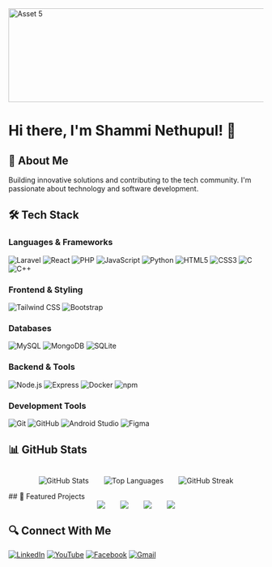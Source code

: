 <img width="940" height="185" alt="Asset 5" src="https://github.com/user-attachments/assets/7c2de064-ff4d-413e-ad12-f71e3c42eb8a" />

# Hi there, I'm Shammi Nethupul! 👋

## 🚀 About Me
Building innovative solutions and contributing to the tech community. I'm passionate about technology and software development.

## 🛠️ Tech Stack

### Languages & Frameworks
![Laravel](https://img.shields.io/badge/Laravel-FF2D20?style=for-the-badge&logo=laravel&logoColor=white)
![React](https://img.shields.io/badge/React-61DAFB?style=for-the-badge&logo=react&logoColor=black)
![PHP](https://img.shields.io/badge/PHP-777BB4?style=for-the-badge&logo=php&logoColor=white)
![JavaScript](https://img.shields.io/badge/JavaScript-F7DF1E?style=for-the-badge&logo=javascript&logoColor=black)
![Python](https://img.shields.io/badge/Python-3776AB?style=for-the-badge&logo=python&logoColor=white)
![HTML5](https://img.shields.io/badge/HTML5-E34F26?style=for-the-badge&logo=html5&logoColor=white)
![CSS3](https://img.shields.io/badge/CSS-1572B6?style=for-the-badge&logo=css3&logoColor=white)
![C](https://img.shields.io/badge/C-A8B9CC?style=for-the-badge&logo=c&logoColor=black)
![C++](https://img.shields.io/badge/C++-00599C?style=for-the-badge&logo=cplusplus&logoColor=white)

### Frontend & Styling
![Tailwind CSS](https://img.shields.io/badge/Tailwind_CSS-06B6D4?style=for-the-badge&logo=tailwindcss&logoColor=white)
![Bootstrap](https://img.shields.io/badge/Bootstrap-7952B3?style=for-the-badge&logo=bootstrap&logoColor=white)

### Databases
![MySQL](https://img.shields.io/badge/MySQL-4479A1?style=for-the-badge&logo=mysql&logoColor=white)
![MongoDB](https://img.shields.io/badge/MongoDB-47A248?style=for-the-badge&logo=mongodb&logoColor=white)
![SQLite](https://img.shields.io/badge/SQLite-003B57?style=for-the-badge&logo=sqlite&logoColor=white)

### Backend & Tools
![Node.js](https://img.shields.io/badge/Node.js-339933?style=for-the-badge&logo=nodedotjs&logoColor=white)
![Express](https://img.shields.io/badge/Express-000000?style=for-the-badge&logo=express&logoColor=white)
![Docker](https://img.shields.io/badge/Docker-2496ED?style=for-the-badge&logo=docker&logoColor=white)
![npm](https://img.shields.io/badge/npm-CB3837?style=for-the-badge&logo=npm&logoColor=white)

### Development Tools
![Git](https://img.shields.io/badge/Git-F05032?style=for-the-badge&logo=git&logoColor=white)
![GitHub](https://img.shields.io/badge/GitHub-181717?style=for-the-badge&logo=github&logoColor=white)
![Android Studio](https://img.shields.io/badge/Android_Studio-3DDC84?style=for-the-badge&logo=androidstudio&logoColor=white)
![Figma](https://img.shields.io/badge/Figma-F24E1E?style=for-the-badge&logo=figma&logoColor=white)

## 📊 GitHub Stats
<div align="start" style="display: flex; flex-wrap: wrap; gap: 30px; justify-content: center;">
<div>

![GitHub Stats](https://github-readme-stats.vercel.app/api?username=cycotechnolgies&show_icons=true&theme=dracula&hide_border=true&include_all_commits=true&count_private=true)
  
</div>
<div>

  ![Top Languages](https://github-readme-stats.vercel.app/api/top-langs/?username=cycotechnolgies&theme=dracula&hide_border=true&layout=compact&langs_count=6)
  
</div>
<div>
  
![GitHub Streak](https://streak-stats.demolab.com?user=cycotechnolgies&theme=dracula&hide_border=true)
  
</div>
</div>
## 🌟 Featured Projects

<div align="start" style="display: flex; flex-wrap: wrap; gap: 30px; justify-content: center;">

<a href="https://github.com/cycotechnolgies/cycotechnolgies">
  <img src="https://github-readme-stats.vercel.app/api/pin/?username=cycotechnolgies&repo=JustinNews&theme=radical" />
</a>

<a href="https://github.com/cycotechnolgies/cycotechnolgies">
  <img src="https://github-readme-stats.vercel.app/api/pin/?username=cycotechnolgies&repo=DSMS_MiniProject&theme=radical" />
</a>

<a href="https://github.com/cycotechnolgies/cycotechnolgies">
  <img src="https://github-readme-stats.vercel.app/api/pin/?username=cycotechnolgies&repo=my-budget&theme=radical" />
</a>

<a href="https://github.com/cycotechnolgies/cycotechnolgies">
  <img src="https://github-readme-stats.vercel.app/api/pin/?username=cycotechnolgies&repo=LibararyManagementSystem&theme=radical" />
</a>

</div>


## 🔍 Connect With Me
[![LinkedIn](https://img.shields.io/badge/LinkedIn-0077B5?style=for-the-badge&logo=linkedin&logoColor=white)](https://www.linkedin.com/in/shammi-nethupul-849525339)
[![YouTube](https://img.shields.io/badge/YouTube-FF0000?style=for-the-badge&logo=youtube&logoColor=white)](https://youtube.com/@your.channel)
[![Facebook](https://img.shields.io/badge/Facebook-1877F2?style=for-the-badge&logo=facebook&logoColor=white)](https://facebook.com/your.profile)
[![Gmail](https://img.shields.io/badge/Gmail-D14836?style=for-the-badge&logo=gmail&logoColor=white)](mailto:your.cycotechnologies@gmail.com)
